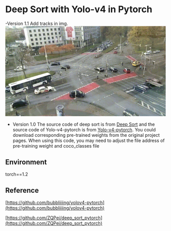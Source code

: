 # Deep Sort with Yolo-v4 in Pytorch

-Version 1.1
Add tracks in img.
![results](/img/result.gif)
- Version 1.0
The source code of deep sort is from [Deep Sort](https://github.com/ZQPei/deep_sort_pytorch) and the source code of Yolo-v4-pytorch is from [Yolo-v4-pytorch](https://github.com/bubbliiiing/yolov4-pytorch). You could download corresponding pre-trained weights from the original project pages. 
When using this code, you may need to adjust the file address of pre-training weight and coco_classes file

## Environment

torch==1.2

## Reference

[https://github.com/bubbliiiing/yolov4-pytorch](https://github.com/bubbliiiing/yolov4-pytorch)

[https://github.com/ZQPei/deep_sort_pytorch](https://github.com/ZQPei/deep_sort_pytorch)

